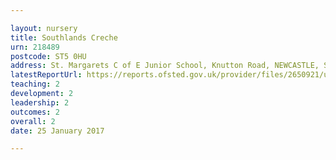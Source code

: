```yaml
---

layout: nursery
title: Southlands Creche
urn: 218489
postcode: ST5 0HU
address: St. Margarets C of E Junior School, Knutton Road, NEWCASTLE, Staffordshire, ST5 0HU
latestReportUrl: https://reports.ofsted.gov.uk/provider/files/2650921/urn/218489.pdf
teaching: 2
development: 2
leadership: 2
outcomes: 2
overall: 2
date: 25 January 2017

---
```

